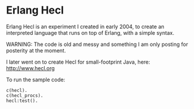Erlang Hecl
===========

Erlang Hecl is an experiment I created in early 2004, to create an
interpreted language that runs on top of Erlang, with a simple syntax.

WARNING: The code is old and messy and something I am only posting for
posterity at the moment.

I later went on to create Hecl for small-footprint Java, here: http://www.hecl.org

To run the sample code:

    c(hecl).
    c(hecl_procs).
    hecl:test().
